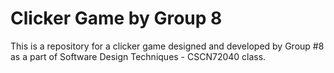 # Clicker Game by Group 8
This is a repository for a clicker game designed and developed by Group #8 as a part of Software Design Techniques - CSCN72040 class.
